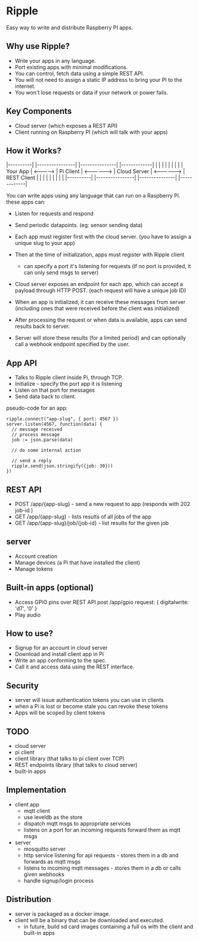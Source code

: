 # Ripple

Easy way to write and distribute Raspberry PI apps.

## Why use Ripple?

* Write your apps in any language.
* Port existing apps with minimal modifications.
* You can control, fetch data using a simple REST API.
* You will not need to assign a static IP address to bring your PI to the internet.
* You won't lose requests or data if your network or power fails.

## Key Components

* Cloud server (which exposes a REST API)
* Client running on Raspberry PI (which will talk with your apps)

## How it Works?

|----------|           |----------------|           |---------------|            |-------------|
|          |           |                |           |               |            |             |
| Your App |  <----->  |   Pi Client    |  <------> | Cloud Server  |  <------>  | REST Client |
|          |           |                |           |               |            |             |
|----------|           |----------------|           |---------------|            |-------------|

You can write apps using any language that can run on a Raspberry Pi. these apps can:
* Listen for requests and respond
* Send periodic datapoints. (eg: sensor sending data)

* Each app must register first with the cloud server. (you have to assign a unique slug to your app)
* Then at the time of initialization, apps must register with Ripple client
  - can specify a port it's listening for requests (if no port is provided, it can only send msgs to server)
* Cloud server exposes an endpoint for each app, which can accept a payload through HTTP POST. (each request will have a unique job ID)
* When an app is initialized, it can receive these messages from server (including ones that were received before the client was initialized)
* After processing the request or when data is available, apps can send results back to server.
* Server will store these results (for a limited period) and can optionally call a webhook endpoint specified by the user.

## App API

* Talks to Ripple client inside Pi, through TCP.
* Initialize - specify the port app it is listening
* Listen on that port for messages
* Send data back to client.

pseudo-code for an app:
```
ripple.connect("app-slug", { port: 4567 })
server.listen(4567, function(data) {
  // message received
  // process message
  job := json.parse(data)

  // do some internal action

  // send a reply
  ripple.send(json.stringify({job: 30}))
})
```

## REST API

* POST /app/{app-slug}  - send a new request to app (responds with 202 job-id )
* GET /app/{app-slug}   - lists results of all jobs of the app
* GET /app/{app-slug}/job/{job-id}  - list results for the given job

## server

* Account creation
* Manage devices (a Pi that have installed the client)
* Manage tokens

## Built-in apps (optional)

* Access GPIO pins over REST API
  post /app/gpio
  request:
  {
    digitalwrite: 'd7', '0'
  }
* Play audio

## How to use?

* Signup for an account in cloud server
* Download and install client app in Pi
* Write an app conforming to the spec.
* Call it and access data using the REST interface.

## Security

* server will issue authentication tokens you can use in clients
* when a Pi is lost or become stale you can revoke these tokens
* Apps will be scoped by client tokens

## TODO

* cloud server
* pi client
* client library (that talks to pi client over TCP)
* REST endpoints library (that talks to cloud server)
* built-in apps

## Implementation

* client app
  - mqtt client
  - use leveldb as the store
  - dispatch mqtt msgs to appropriate services
  - listens on a port for an incoming requests forward them as mqtt msgs
* server
  - mosquitto server
  - http service listening for api requests - stores them in a db and forwards as mqtt msgs
  - listens to incoming mqtt messages - stores them in a db or calls given webhooks
  - handle signup/login process

## Distribution

* server is packaged as a docker image.
* client will be a binary that can be downloaded and executed.
  - in future, build sd card images containing a full os with the client and built-in apps
